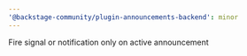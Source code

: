 ```yaml
---
'@backstage-community/plugin-announcements-backend': minor
---
```


Fire signal or notification only on active announcement
